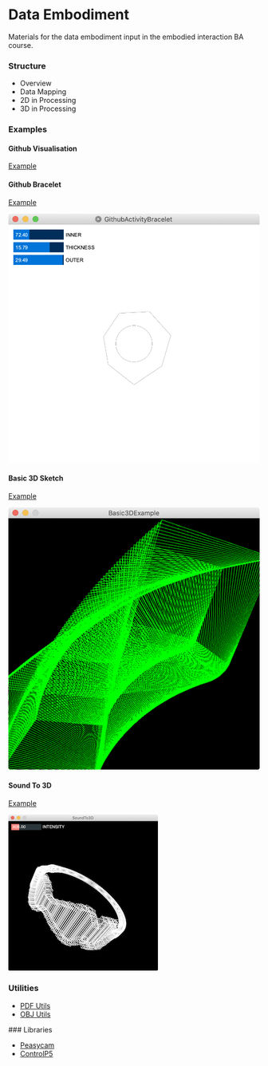 # Data Embodiment
Materials for the data embodiment input in the embodied interaction BA course.

### Structure

- Overview
- Data Mapping
- 2D in Processing
- 3D in Processing

### Examples

#### Github Visualisation

[Example](examples/GithubActivity)

#### Github Bracelet

[Example](examples/GithubActivityBracelet)

![Bracelet](examples/GithubActivityBracelet/example.png)

#### Basic 3D Sketch

[Example](examples/Basic3DExample)

![Bracelet](examples/Basic3DExample/example.png)

#### Sound To 3D

[Example](examples/SoundTo3D)

![Bracelet](examples/SoundTo3D/example.png)

### Utilities

- [PDF Utils](https://gist.github.com/cansik/fbb5ad05fca98831ea7a77a65c8f6e92#file-1pdfutils-pde)
- [OBJ Utils](https://gist.github.com/cansik/fbb5ad05fca98831ea7a77a65c8f6e92#file-2objutils-pde)

### Libraries

- [Peasycam](http://mrfeinberg.com/peasycam/)
- [ControlP5](http://www.sojamo.de/libraries/controlP5/)
